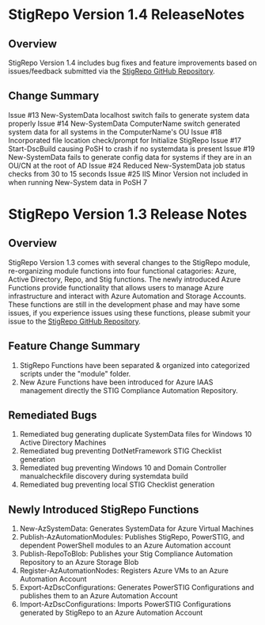 # StigRepo Version 1.4 ReleaseNotes

## Overview

StigRepo Version 1.4 includes bug fixes and feature improvements based on issues/feedback submitted via the [StigRepo GitHub Repository]("https://github.com/microsoft/StigRepo"). 

## Change Summary
Issue #13 New-SystemData localhost switch fails to generate system data properly
Issue #14 New-SystemData ComputerName switch generated system data for all systems in the ComputerName's OU
Issue #18 Incorporated file location check/prompt for Initialize StigRepo 
Issue #17 Start-DscBuild causing PoSH to crash if no systemdata is present
Issue #19 New-SystemData fails to generate config data for systems if they are in an OU/CN at the root of AD
Issue #24 Reduced New-SystemData job status checks from 30 to 15 seconds
Issue #25 IIS Minor Version not included in when running New-System data in PoSH 7

# StigRepo Version 1.3 Release Notes

## Overview

StigRepo Version 1.3 comes with several changes to the StigRepo module, re-organizing module functions into four functional catagories: Azure, Active Directory, Repo, and Stig functions. The newly introduced Azure Functions provide functionality that allows users to manage Azure infrastructure and interact with Azure Automation and Storage Accounts. These functions are still in the development phase and may have some issues, if you experience issues using these functions, please submit your issue to the [StigRepo GitHub Repository]("https://github.com/microsoft/StigRepo").

## Feature Change Summary

1. StigRepo Functions have been separated & organized into categorized scripts under the "module" folder.
2. New Azure Functions have been introduced for Azure IAAS management directly the STIG Compliance Automation Repository.

## Remediated Bugs

1. Remediated bug generating duplicate SystemData files for Windows 10 Active Directory Machines
2. Remediated bug preventing DotNetFramework STIG Checklist generation
3. Remediated bug preventing Windows 10 and Domain Controller manualcheckfile discovery during systemdata build
4. Remediated bug preventing local STIG Checklist generation

## Newly Introduced StigRepo Functions

1. New-AzSystemData: Generates SystemData for Azure Virtual Machines
2. Publish-AzAutomationModules: Publishes StigRepo, PowerSTIG, and dependent PowerShell modules to an Azure Automation account
3. Publish-RepoToBlob: Publishes your Stig Compliance Automation Repository to an Azure Storage Blob
4. Register-AzAutomationNodes: Registers Azure VMs to an Azure Automation Account
5. Export-AzDscConfigurations: Generates PowerSTIG Configurations and publishes them to an Azure Automation Account
6. Import-AzDscConfigurations: Imports PowerSTIG Configurations generated by StigRepo to an Azure Automation Account
